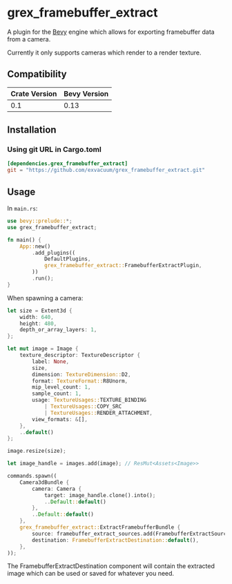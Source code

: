 # grex_framebuffer_extract


A plugin for the [Bevy](https://bevyengine.org) engine which allows for exporting framebuffer data from a camera.

Currently it only supports cameras which render to a render texture.

## Compatibility

| Crate Version | Bevy Version |
|---            |---           |
| 0.1           | 0.13         |

## Installation

### Using git URL in Cargo.toml
```toml
[dependencies.grex_framebuffer_extract]
git = "https://github.com/exvacuum/grex_framebuffer_extract.git"
```

## Usage

In `main.rs`:
```rs
use bevy::prelude::*;
use grex_framebuffer_extract;

fn main() {
    App::new()
        .add_plugins((
            DefaultPlugins,
            grex_framebuffer_extract::FramebufferExtractPlugin,
        ))
        .run();
}
```

When spawning a camera:
```rs
let size = Extent3d {
    width: 640,
    height: 480,
    depth_or_array_layers: 1,
};

let mut image = Image {
    texture_descriptor: TextureDescriptor {
        label: None,
        size,
        dimension: TextureDimension::D2,
        format: TextureFormat::R8Unorm,
        mip_level_count: 1,
        sample_count: 1,
        usage: TextureUsages::TEXTURE_BINDING
            | TextureUsages::COPY_SRC
            | TextureUsages::RENDER_ATTACHMENT,
        view_formats: &[],
    },
    ..default()
};

image.resize(size);

let image_handle = images.add(image); // ResMut<Assets<Image>>

commands.spawn((
    Camera3dBundle {
        camera: Camera {
            target: image_handle.clone().into();
            ..Default::default()
        },
        ..Default::default()
    },
    grex_framebuffer_extract::ExtractFramebufferBundle {
        source: framebuffer_extract_sources.add(FramebufferExtractSource(image_handle.clone())), // ResMut<Assets<FramebufferExtractSource>>
        destination: FramebufferExtractDestination::default(),
    },
));
```

The FramebufferExtractDestination component will contain the extracted image which can be used or saved for whatever you need.
